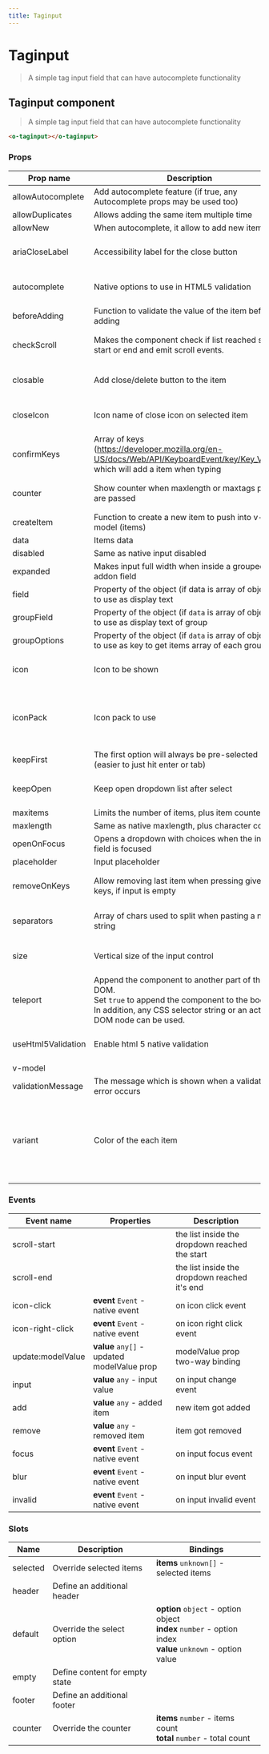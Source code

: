 ```yaml
---
title: Taginput
---
```


# Taginput

<div class="vp-doc">

> A simple tag input field that can have autocomplete functionality

<Carbon />
</div>

<div class="vp-example">
</div>
<div class="vp-example">
</div>

<div class="vp-doc">

## Taginput component

> A simple tag input field that can have autocomplete functionality

```html
<o-taginput></o-taginput>
```

### Props

| Prop name          | Description                                                                                                                                                                      | Type                          | Values                                                                          | Default                                                                                                                                                             |
| ------------------ | -------------------------------------------------------------------------------------------------------------------------------------------------------------------------------- | ----------------------------- | ------------------------------------------------------------------------------- | ------------------------------------------------------------------------------------------------------------------------------------------------------------------- |
| allowAutocomplete  | Add autocomplete feature (if true, any Autocomplete props may be used too)                                                                                                       | boolean                       | -                                                                               | <code style='white-space: nowrap; padding: 0;'>false</code>                                                                                                         |
| allowDuplicates    | Allows adding the same item multiple time                                                                                                                                        | boolean                       | -                                                                               | <code style='white-space: nowrap; padding: 0;'>false</code>                                                                                                         |
| allowNew           | When autocomplete, it allow to add new items                                                                                                                                     | boolean                       | -                                                                               | <code style='white-space: nowrap; padding: 0;'>false</code>                                                                                                         |
| ariaCloseLabel     | Accessibility label for the close button                                                                                                                                         | string                        | -                                                                               | <div><small>From <b>config</b>:</small></div><code style='white-space: nowrap; padding: 0;'>taginput: {<br>&nbsp;&nbsp;ariaCloseLabel: undefined<br>}</code>        |
| autocomplete       | Native options to use in HTML5 validation                                                                                                                                        | string                        | -                                                                               | <div><small>From <b>config</b>:</small></div><code style='white-space: nowrap; padding: 0;'>taginput: {<br>&nbsp;&nbsp;autocomplete: "off"<br>}</code>              |
| beforeAdding       | Function to validate the value of the item before adding                                                                                                                         | (value: string) =&gt; boolean | -                                                                               | Default function (see source code)                                                                                                                                  |
| checkScroll        | Makes the component check if list reached scroll start or end and emit scroll events.                                                                                            | boolean                       | -                                                                               | <div><small>From <b>config</b>:</small></div><code style='white-space: nowrap; padding: 0;'>taginput: {<br>&nbsp;&nbsp;checkScroll: false<br>}</code>               |
| closable           | Add close/delete button to the item                                                                                                                                              | boolean                       | -                                                                               | <div><small>From <b>config</b>:</small></div><code style='white-space: nowrap; padding: 0;'>taginput: {<br>&nbsp;&nbsp;closable: true<br>}</code>                   |
| closeIcon          | Icon name of close icon on selected item                                                                                                                                         | string                        | -                                                                               | <div><small>From <b>config</b>:</small></div><code style='white-space: nowrap; padding: 0;'>taginput: {<br>&nbsp;&nbsp;closeIcon: "close"<br>}</code>               |
| confirmKeys        | Array of keys<br/>(https://developer.mozilla.org/en-US/docs/Web/API/KeyboardEvent/key/Key_Values)<br/>which will add a item when typing                                          | string[]                      | -                                                                               | <div><small>From <b>config</b>:</small></div><code style='white-space: nowrap; padding: 0;'>taginput: {<br>&nbsp;&nbsp;confirmKeys: [",","Tab","Enter"]<br>}</code> |
| counter            | Show counter when maxlength or maxtags props are passed                                                                                                                          | boolean                       | -                                                                               | <div><small>From <b>config</b>:</small></div><code style='white-space: nowrap; padding: 0;'>taginput: {<br>&nbsp;&nbsp;counter: true<br>}</code>                    |
| createItem         | Function to create a new item to push into v-model (items)                                                                                                                       | (value: any) =&gt; any        | -                                                                               | Default function (see source code)                                                                                                                                  |
| data               | Items data                                                                                                                                                                       | array                         | -                                                                               | <code style='white-space: nowrap; padding: 0;'>[]</code>                                                                                                            |
| disabled           | Same as native input disabled                                                                                                                                                    | boolean                       | -                                                                               | <code style='white-space: nowrap; padding: 0;'>false</code>                                                                                                         |
| expanded           | Makes input full width when inside a grouped or addon field                                                                                                                      | boolean                       | -                                                                               | <code style='white-space: nowrap; padding: 0;'>false</code>                                                                                                         |
| field              | Property of the object (if data is array of objects) to use as display text                                                                                                      | string                        | -                                                                               | <code style='white-space: nowrap; padding: 0;'>"value"</code>                                                                                                       |
| groupField         | Property of the object (if `data` is array of objects) to use as display text of group                                                                                           | string                        | -                                                                               |                                                                                                                                                                     |
| groupOptions       | Property of the object (if `data` is array of objects) to use as key to get items array of each group                                                                            | string                        | -                                                                               |                                                                                                                                                                     |
| icon               | Icon to be shown                                                                                                                                                                 | string                        | -                                                                               | <div><small>From <b>config</b>:</small></div><code style='white-space: nowrap; padding: 0;'>taginput: {<br>&nbsp;&nbsp;icon: undefined<br>}</code>                  |
| iconPack           | Icon pack to use                                                                                                                                                                 | string                        | `mdi`, `fa`, `fas and any other custom icon pack`                               | <div><small>From <b>config</b>:</small></div><code style='white-space: nowrap; padding: 0;'>taginput: {<br>&nbsp;&nbsp;iconPack: undefined<br>}</code>              |
| keepFirst          | The first option will always be pre-selected (easier to just hit enter or tab)                                                                                                   | boolean                       | -                                                                               | <code style='white-space: nowrap; padding: 0;'>false</code>                                                                                                         |
| keepOpen           | Keep open dropdown list after select                                                                                                                                             | boolean                       | -                                                                               | <div><small>From <b>config</b>:</small></div><code style='white-space: nowrap; padding: 0;'>autocomplete: {<br>&nbsp;&nbsp;keepOpen: false<br>}</code>              |
| maxitems           | Limits the number of items, plus item counter                                                                                                                                    | number                        | -                                                                               |                                                                                                                                                                     |
| maxlength          | Same as native maxlength, plus character counter                                                                                                                                 | number                        | -                                                                               |                                                                                                                                                                     |
| openOnFocus        | Opens a dropdown with choices when the input field is focused                                                                                                                    | boolean                       | -                                                                               | <code style='white-space: nowrap; padding: 0;'>false</code>                                                                                                         |
| placeholder        | Input placeholder                                                                                                                                                                | string                        | -                                                                               |                                                                                                                                                                     |
| removeOnKeys       | Allow removing last item when pressing given keys, if input is empty                                                                                                             | string[]                      | -                                                                               | <div><small>From <b>config</b>:</small></div><code style='white-space: nowrap; padding: 0;'>taginput: {<br>&nbsp;&nbsp;removeOnKeys: ["Backspace"]<br>}</code>      |
| separators         | Array of chars used to split when pasting a new string                                                                                                                           | string[]                      | -                                                                               | <div><small>From <b>config</b>:</small></div><code style='white-space: nowrap; padding: 0;'>taginput: {<br>&nbsp;&nbsp;separators: [","]<br>}</code>                |
| size               | Vertical size of the input control                                                                                                                                               | string                        | `small`, `medium`, `large`                                                      | <div><small>From <b>config</b>:</small></div><code style='white-space: nowrap; padding: 0;'>taginput: {<br>&nbsp;&nbsp;size: undefined<br>}</code>                  |
| teleport           | Append the component to another part of the DOM.<br/>Set `true` to append the component to the body.<br/>In addition, any CSS selector string or an actual DOM node can be used. | boolean\|string\|object       | -                                                                               | <div><small>From <b>config</b>:</small></div><code style='white-space: nowrap; padding: 0;'>taginput: {<br>&nbsp;&nbsp;teleport: false<br>}</code>                  |
| useHtml5Validation | Enable html 5 native validation                                                                                                                                                  | boolean                       | -                                                                               | <div><small>From <b>config</b>:</small></div><code style='white-space: nowrap; padding: 0;'>{<br>&nbsp;&nbsp;useHtml5Validation: true<br>}</code>                   |
| v-model            |                                                                                                                                                                                  | array                         | -                                                                               | <code style='white-space: nowrap; padding: 0;'>[]</code>                                                                                                            |
| validationMessage  | The message which is shown when a validation error occurs                                                                                                                        | string                        | -                                                                               |                                                                                                                                                                     |
| variant            | Color of the each item                                                                                                                                                           | string                        | `primary`, `info`, `success`, `warning`, `danger`, `and any other custom color` | <div><small>From <b>config</b>:</small></div><code style='white-space: nowrap; padding: 0;'>taginput: {<br>&nbsp;&nbsp;variant: undefined<br>}</code>               |

### Events

| Event name        | Properties                                  | Description                                    |
| ----------------- | ------------------------------------------- | ---------------------------------------------- |
| scroll-start      |                                             | the list inside the dropdown reached the start |
| scroll-end        |                                             | the list inside the dropdown reached it's end  |
| icon-click        | **event** `Event` - native event            | on icon click event                            |
| icon-right-click  | **event** `Event` - native event            | on icon right click event                      |
| update:modelValue | **value** `any[]` - updated modelValue prop | modelValue prop two-way binding                |
| input             | **value** `any` - input value               | on input change event                          |
| add               | **value** `any` - added item                | new item got added                             |
| remove            | **value** `any` - removed item              | item got removed                               |
| focus             | **event** `Event` - native event            | on input focus event                           |
| blur              | **event** `Event` - native event            | on input blur event                            |
| invalid           | **event** `Event` - native event            | on input invalid event                         |

### Slots

| Name     | Description                    | Bindings                                                                                                         |
| -------- | ------------------------------ | ---------------------------------------------------------------------------------------------------------------- |
| selected | Override selected items        | **items** `unknown[]` - selected items                                                                           |
| header   | Define an additional header    |                                                                                                                  |
| default  | Override the select option     | **option** `object` - option object<br/>**index** `number` - option index<br/>**value** `unknown` - option value |
| empty    | Define content for empty state |                                                                                                                  |
| footer   | Define an additional footer    |                                                                                                                  |
| counter  | Override the counter           | **items** `number` - items count<br/>**total** `number` - total count                                            |

</div>

<div class="vp-doc">
</div>
